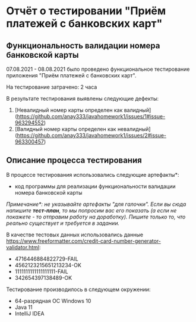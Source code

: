 # Отчёт о тестировании "Приём платежей с банковских карт"

## Функциональность валидации номера банковской карты

07.08.2021 - 08.08.2021 было проведено функциональное тестирование приложения "Приём платежей с банковских карт".

На тестирование затрачено: 2 часа

В результате тестирования выявлены следующие дефекты:
1. [Невалидный номер карты определен как валидный] (https://github.com/anay333/javahomework1/issues/1#issue-963294552)
2. [Валидный номер карты определен как невалидный] (https://github.com/anay333/javahomework1/issues/2#issue-963300457)


## Описание процесса тестирования

В процессе тестирования использовались следующие артефакты*:
* код программы для реализации функциональности валидации номера банковской карты

*Примечание\*: не указывайте артефакты "для галочки". Если вы сюда напишите **тест-план**, то мы попросим вас его показать (а если не покажете - то отправим работу на доработку). Пишите только то, что реально существует и требуется в задании.*

В качестве тестовых данных использовались данные https://www.freeformatter.com/credit-card-number-generator-validator.html:
* 4716446884822729-FAIL
* 4562123215651213234-OK
* 1111111111111111111-FAIL
* 342654397138489-OK

Тестирование производилось в следующем окружении:
* 64-разрядная ОС Windows 10
* Java 11
* IntelliJ IDEA
